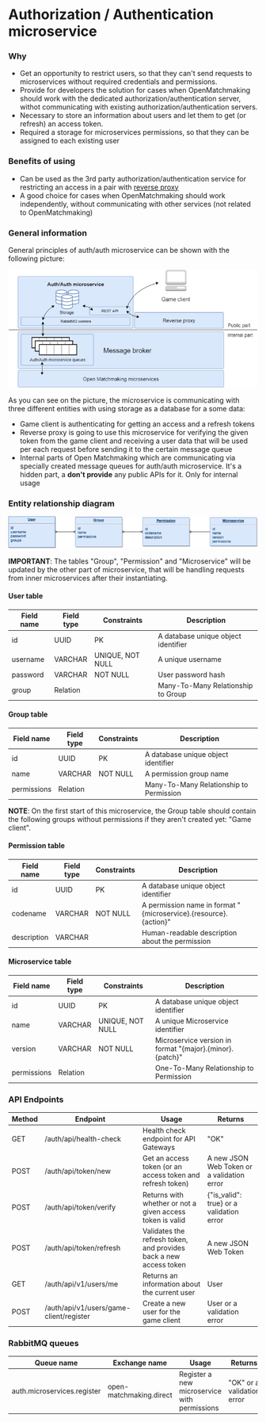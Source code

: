 # Authorization / Authentication microservice

### Why 
- Get an opportunity to restrict users, so that they can't send requests to microservices without required credentials and permissions.
- Provide for developers the solution for cases when OpenMatchmaking should work with the dedicated authorization/authentication server, withot communicating with existing authorization/authentication servers.
- Necessary to store an information about users and let them to get (or refresh) an access token.
- Required a storage for microservices permissions, so that they can be assigned to each existing user

### Benefits of using
- Can be used as the 3rd party authorization/authentication service for restricting an access in a pair with [reverse proxy](https://github.com/OpenMatchmaking/documentation/blob/master/docs/components/reverse-proxy.md#reverse-proxy)
- A good choice for cases when OpenMatchmaking should work independently, without communicating with other services (not related to OpenMatchmaking)

### General information
General principles of auth/auth microservice can be shown with the following picture:

<p align="center">
  <img src="https://github.com/OpenMatchmaking/documentation/blob/master/docs/images/microservice-auth-schema.png"/>
</p>

As you can see on the picture, the microservice is communicating with three different entities with using storage as a database for a some data:
- Game client is authenticating for getting an access and a refresh tokens  
- Reverse proxy is going to use this microservice for verifying the given token from the game client and receiving a user data that will be used per each request before sending it to the certain message queue
- Internal parts of Open Matchmaking which are communicating via specially created message queues for auth/auth microservice. It's a hidden part, a **don't provide** any public APIs for it. Only for internal usage

### Entity relationship diagram
<p align="center">
  <img src="https://github.com/OpenMatchmaking/documentation/blob/master/docs/images/microservice-auth-db.png"/>
</p>

**IMPORTANT**: The tables "Group", "Permission" and "Microservice" will be updated by the other part of microservice, that will be handling requests from inner microservices after their instantiating.

#### User table
| Field name | Field type | Constraints      | Description                         |
|------------|------------|------------------|-------------------------------------|
|id          | UUID       | PK               | A database unique object identifier |
|username    | VARCHAR    | UNIQUE, NOT NULL | A unique username                   |
|password    | VARCHAR    | NOT NULL         | User password hash                  |
|group       | Relation   |                  | Many-To-Many Relationship to Group  |

#### Group table
| Field name | Field type | Constraints      | Description                             |
|------------|------------|------------------|-----------------------------------------|
|id          | UUID       | PK               | A database unique object identifier     |
|name        | VARCHAR    | NOT NULL         | A permission group name                 |
|permissions | Relation   |                  | Many-To-Many Relationship to Permission |

**NOTE**: On the first start of this microservice, the Group table should contain the following groups without permissions if they aren't created yet: "Game client". 

#### Permission table
| Field name | Field type | Constraints      | Description                                                      |
|------------|------------|------------------|------------------------------------------------------------------|
|id          | UUID       | PK               | A database unique object identifier                              |
|codename    | VARCHAR    | NOT NULL         | A permission name in format "{microservice}.{resource}.{action}" |
|description | VARCHAR    |                  | Human-readable description about the permission                  |

#### Microservice table
| Field name | Field type | Constraints      | Description                                              |
|------------|------------|------------------|----------------------------------------------------------|
|id          | UUID       | PK               | A database unique object identifier                      |
|name        | VARCHAR    | UNIQUE, NOT NULL | A unique Microservice identifier                         |
|version     | VARCHAR    | NOT NULL         | Microservice version in format "{major}.{minor}.{patch}" |
|permissions | Relation   |                  | One-To-Many Relationship to Permission                   |

### API Endpoints
| Method | Endpoint | Usage | Returns |
|--------|----------|-------|---------|
|GET     | /auth/api/health-check    | Health check endpoint for API Gateways                            | "OK" |
|POST    | /auth/api/token/new       | Get an access token (or an access token and refresh token)        | A new JSON Web Token or a validation error |
|POST    | /auth/api/token/verify    | Returns with whether or not a given access token is valid         | {"is_valid": true} or a validation error | result |
|POST    | /auth/api/token/refresh   | Validates the refresh token, and provides back a new access token | A new JSON Web Token |
|GET     | /auth/api/v1/users/me     | Returns an information about the current user                     | User |
|POST    | /auth/api/v1/users/game-client/register | Create a new user for the game client               | User or a validation error |

### RabbitMQ queues
| Queue name                | Exchange name           | Usage                                        | Returns                  |
|---------------------------|-------------------------|----------------------------------------------|--------------------------|
|auth.microservices.register| open-matchmaking.direct | Register a new microservice with permissions | "OK" or a validation error |
